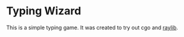 # Typing Wizard

This is a simple typing game. It was created to try out cgo and [raylib](https://github.com/raysan5/raylib).

